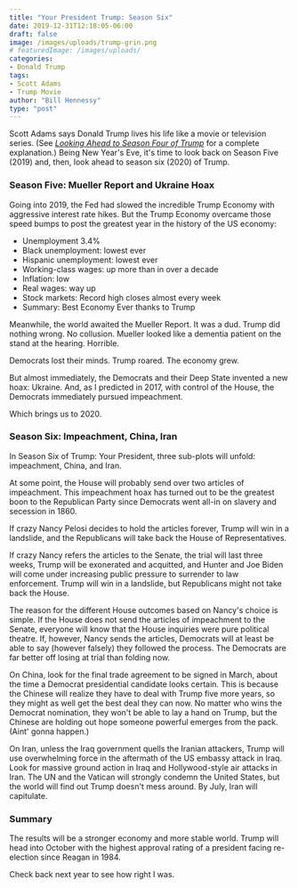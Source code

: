 ```yaml
---
title: "Your President Trump: Season Six"
date: 2019-12-31T12:18:05-06:00
draft: false
image: /images/uploads/trump-grin.png
# featuredImage: /images/uploads/
categories:
- Donald Trump
tags:
- Scott Adams
- Trump Movie
author: "Bill Hennessy"
type: "post"
---
```


Scott Adams says Donald Trump lives his life like a movie or television series. (See [*Looking Ahead to Season Four of Trump*](https://www.hennessysview.com/2017/12/29/looking-ahead-to-season-four-of-trump-the-president/) for a complete explanation.) Being New Year's Eve, it's time to look back on Season Five (2019) and, then, look ahead to season six (2020) of Trump.

### Season Five: Mueller Report and Ukraine Hoax

Going into 2019, the Fed had slowed the incredible Trump Economy with aggressive interest rate hikes. But the Trump Economy overcame those speed bumps to post the greatest year in the history of the US economy:

* Unemployment 3.4%
* Black unemployment: lowest ever
* Hispanic unemployment: lowest ever
* Working-class wages: up more than in over a decade
* Inflation: low
* Real wages: way up
* Stock markets: Record high closes almost every week
* Summary: Best Economy Ever thanks to Trump

Meanwhile, the world awaited the Mueller Report. It was a dud. Trump did nothing wrong. No collusion. Mueller looked like a dementia patient on the stand at the hearing. Horrible.

Democrats lost their minds. Trump roared. The economy grew.

But almost immediately, the Democrats and their Deep State invented a new hoax: Ukraine. And, as I predicted in 2017, with control of the House, the Democrats immediately pursued impeachment.

Which brings us to 2020.

### Season Six: Impeachment, China, Iran

In Season Six of Trump: Your President, three sub-plots will unfold: impeachment, China, and Iran.

At some point, the House will probably send over two articles of impeachment. This impeachment hoax has turned out to be the greatest boon to the Republican Party since Democrats went all-in on slavery and secession in 1860. 

If crazy Nancy Pelosi decides to hold the articles forever, Trump will win in a landslide, and the Republicans will take back the House of Representatives. 

If crazy Nancy refers the articles to the Senate, the trial will last three weeks, Trump will be exonerated and acquitted, and Hunter and Joe Biden will come under increasing public pressure to surrender to law enforcement. Trump will win in a landslide, but Republicans might not take back the House. 

The reason for the different House outcomes based on Nancy's choice is simple. If the House does not send the articles of impeachment to the Senate, everyone will know that the House inquiries were pure political theatre. If, however, Nancy sends the articles, Democrats will at least be able to say (however falsely) they followed the process. The Democrats are far better off losing at trial than folding now. 

On China, look for the final trade agreement to be signed in March, about the time a Democrat presidential candidate looks certain. This is because the Chinese will realize they have to deal with Trump five more years, so they might as well get the best deal they can now. No matter who wins the Democrat nomination, they won't be able to lay a hand on Trump, but the Chinese are holding out hope someone powerful emerges from the pack. (Aint' gonna happen.)

On Iran, unless the Iraq government quells the Iranian attackers, Trump will use overwhelming force in the aftermath of the US embassy attack in Iraq. Look for massive ground action in Iraq and Hollywood-style air attacks in Iran. The UN and the Vatican will strongly condemn the United States, but the world will find out Trump doesn't mess around. By July, Iran will capitulate.

### Summary

The results will be a stronger economy and more stable world. Trump will head into October with the highest approval rating of a president facing re-election since Reagan in 1984.

Check back next year to see how right I was. 